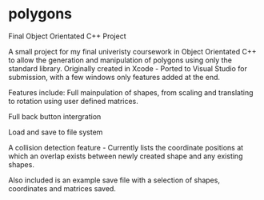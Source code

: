 # polygons
Final Object Orientated C++ Project

A small project for my final univeristy coursework in Object Orientated C++ to allow the generation and manipulation of polygons using only the standard library.
Originally created in Xcode - Ported to Visual Studio for submission, with a few windows only features added at the end.

Features include:
Full mainpulation of shapes, from scaling and translating to rotation using user defined matrices.

Full back button intergration

Load and save to file system

A collision detection feature - Currently lists the coordinate positions at which an overlap exists between newly created shape and any existing shapes.

Also included is an example save file with a selection of shapes, coordinates and matrices saved.

